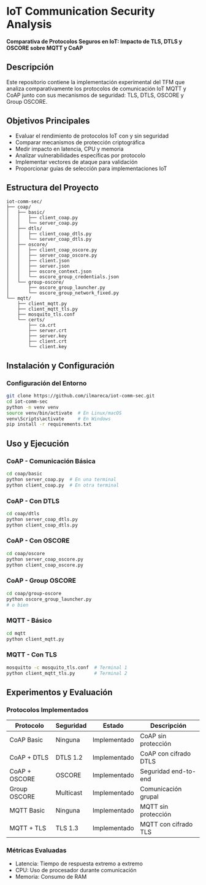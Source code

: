 # IoT Communication Security Analysis

**Comparativa de Protocolos Seguros en IoT: Impacto de TLS, DTLS y OSCORE sobre MQTT y CoAP**


## Descripción

Este repositorio contiene la implementación experimental del TFM que analiza comparativamente los protocolos de comunicación IoT MQTT y CoAP junto con sus mecanismos de seguridad: TLS, DTLS, OSCORE y Group OSCORE.

## Objetivos Principales

- Evaluar el rendimiento de protocolos IoT con y sin seguridad  
- Comparar mecanismos de protección criptográfica  
- Medir impacto en latencia, CPU y memoria  
- Analizar vulnerabilidades específicas por protocolo  
- Implementar vectores de ataque para validación  
- Proporcionar guías de selección para implementaciones IoT  

## Estructura del Proyecto

```
iot-comm-sec/
├── coap/
│   ├── basic/
│   │   ├── client_coap.py
│   │   └── server_coap.py
│   ├── dtls/
│   │   ├── client_coap_dtls.py
│   │   └── server_coap_dtls.py
│   ├── oscore/
│   │   ├── client_coap_oscore.py
│   │   ├── server_coap_oscore.py
│   │   ├── client.json
│   │   ├── server.json
│   │   ├── oscore_context.json
│   │   └── oscore_group_credentials.json
│   └── group-oscore/
│       ├── oscore_group_launcher.py
│       └── oscore_group_network_fixed.py
└── mqtt/
    ├── client_mqtt.py
    ├── client_mqtt_tls.py
    ├── mosquito_tls.conf
    └── certs/
        ├── ca.crt
        ├── server.crt
        ├── server.key
        ├── client.crt
        └── client.key
```

## Instalación y Configuración


### Configuración del Entorno

```bash
git clone https://github.com/ilmareca/iot-comm-sec.git
cd iot-comm-sec
python -m venv venv
source venv/bin/activate  # En Linux/macOS
venv\Scripts\activate     # En Windows
pip install -r requirements.txt
```

## Uso y Ejecución

### CoAP - Comunicación Básica

```bash
cd coap/basic
python server_coap.py  # En una terminal
python client_coap.py  # En otra terminal
```

### CoAP - Con DTLS

```bash
cd coap/dtls
python server_coap_dtls.py
python client_coap_dtls.py
```

### CoAP - Con OSCORE

```bash
cd coap/oscore
python server_coap_oscore.py
python client_coap_oscore.py
```

### CoAP - Group OSCORE

```bash
cd coap/group-oscore
python oscore_group_launcher.py
# o bien
```

### MQTT - Básico

```bash
cd mqtt
python client_mqtt.py
```

### MQTT - Con TLS

```bash
mosquitto -c mosquito_tls.conf  # Terminal 1
python client_mqtt_tls.py       # Terminal 2
```

## Experimentos y Evaluación

### Protocolos Implementados

| Protocolo        | Seguridad   | Estado       | Descripción                    |
|------------------|-------------|--------------|--------------------------------|
| CoAP Basic       | Ninguna     | Implementado | CoAP sin protección            |
| CoAP + DTLS      | DTLS 1.2    | Implementado | CoAP con cifrado DTLS          |
| CoAP + OSCORE    | OSCORE      | Implementado | Seguridad end-to-end           |
| Group OSCORE     | Multicast   | Implementado | Comunicación grupal            |
| MQTT Basic       | Ninguna     | Implementado | MQTT sin protección            |
| MQTT + TLS       | TLS 1.3     | Implementado | MQTT con cifrado TLS           |

### Métricas Evaluadas

- Latencia: Tiempo de respuesta extremo a extremo  
- CPU: Uso de procesador durante comunicación  
- Memoria: Consumo de RAM  

